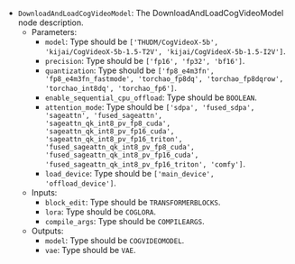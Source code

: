 - `DownloadAndLoadCogVideoModel`: The DownloadAndLoadCogVideoModel node description.
    - Parameters:
        - `model`: Type should be `['THUDM/CogVideoX-5b', 'kijai/CogVideoX-5b-1.5-T2V', 'kijai/CogVideoX-5b-1.5-I2V']`.
        - `precision`: Type should be `['fp16', 'fp32', 'bf16']`.
        - `quantization`: Type should be `['fp8_e4m3fn', 'fp8_e4m3fn_fastmode', 'torchao_fp8dq', 'torchao_fp8dqrow', 'torchao_int8dq', 'torchao_fp6']`.
        - `enable_sequential_cpu_offload`: Type should be `BOOLEAN`.
        - `attention_mode`: Type should be `['sdpa', 'fused_sdpa', 'sageattn', 'fused_sageattn', 'sageattn_qk_int8_pv_fp8_cuda', 'sageattn_qk_int8_pv_fp16_cuda', 'sageattn_qk_int8_pv_fp16_triton', 'fused_sageattn_qk_int8_pv_fp8_cuda', 'fused_sageattn_qk_int8_pv_fp16_cuda', 'fused_sageattn_qk_int8_pv_fp16_triton', 'comfy']`.
        - `load_device`: Type should be `['main_device', 'offload_device']`.
    - Inputs:
        - `block_edit`: Type should be `TRANSFORMERBLOCKS`.
        - `lora`: Type should be `COGLORA`.
        - `compile_args`: Type should be `COMPILEARGS`.
    - Outputs:
        - `model`: Type should be `COGVIDEOMODEL`.
        - `vae`: Type should be `VAE`.
